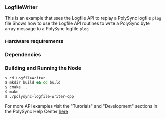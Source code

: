 ### LogfileWriter
This is an example that uses the Logfile API to replay a PolySync logfile `plog` file
Shows how to use the Logfile API routines to write a PolySync byte array message to a PolySync logfile `plog`

### Hardware requirements

### Dependencies

### Building and Running the Node
```bash
$ cd LogfileWriter 
$ mkdir build && cd build
$ cmake ..
$ make
$ ./polysync-logfile-writer-cpp
```

For more API examples visit the "Turorials" and "Development" sections in the PolySync Help Center [here](https://help.polysync.io/articles/)